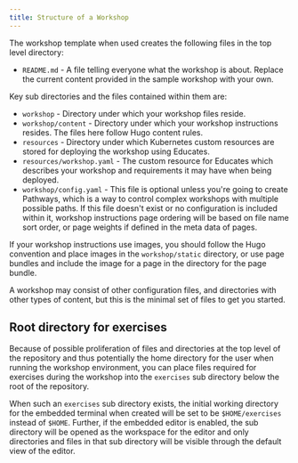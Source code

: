 ```yaml
---
title: Structure of a Workshop
---
```


The workshop template when used creates the following files in the top level directory:

* `README.md` - A file telling everyone what the workshop is about. Replace the current content provided in the sample workshop with your own.

Key sub directories and the files contained within them are:

* `workshop` - Directory under which your workshop files reside.
* `workshop/content` - Directory under which your workshop instructions resides. The files here follow Hugo content rules.
* `resources` - Directory under which Kubernetes custom resources are stored for deploying the workshop using Educates.
* `resources/workshop.yaml` - The custom resource for Educates which describes your workshop and requirements it may have when being deployed.
* `workshop/config.yaml` - This file is optional unless you're going to create Pathways, which is a way to control complex workshops with multiple possible paths. If this file doesn't exist or no configuration is included within it, workshop instructions page ordering will be based on file name sort order, or page weights if defined in the meta data of pages.

If your workshop instructions use images, you should follow the Hugo convention and place images in the `workshop/static` directory, or use page bundles and include the image for a page in the directory for the page bundle.

A workshop may consist of other configuration files, and directories with other types of content, but this is the minimal set of files to get you started.

## Root directory for exercises

Because of possible proliferation of files and directories at the top level of the repository and thus potentially the home directory for the user when running the workshop environment, you can place files required for exercises during the workshop into the `exercises` sub directory below the root of the repository.

When such an `exercises` sub directory exists, the initial working directory for the embedded terminal when created will be set to be `$HOME/exercises` instead of `$HOME`. Further, if the embedded editor is enabled, the sub directory will be opened as the workspace for the editor and only directories and files in that sub directory will be visible through the default view of the editor.


